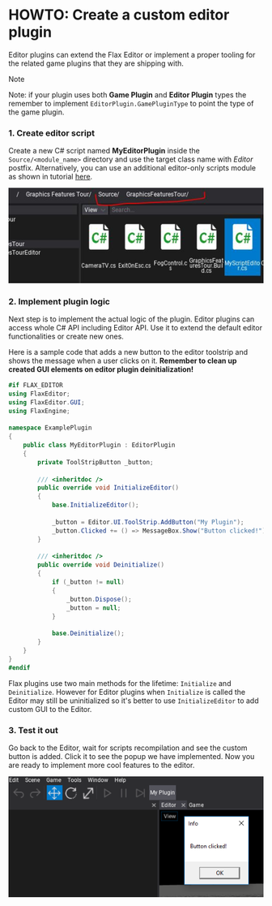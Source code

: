 # HOWTO: Create a custom editor plugin

Editor plugins can extend the Flax Editor or implement a proper tooling for the related game plugins that they are shipping with.

> [!Note]
> Note: if your plugin uses both **Game Plugin** and **Editor Plugin** types the remember to implement `EditorPlugin.GamePluginType` to point the type of the game plugin.

### 1. Create editor script

Create a new C# script named **MyEditorPlugin** inside the `Source/<module_name>` directory and use the target class name with *Editor* postfix. Alternatively, you can use an additional editor-only scripts module as shown in tutorial [here](add-scripts-module.md).

![Tutorial](media/custom-editor-tutorial-2.jpg)

### 2. Implement plugin logic

Next step is to implement the actual logic of the plugin. Editor plugins can access whole C# API including Editor API. Use it to extend the default editor functionalities or create new ones.

Here is a sample code that adds a new button to the editor toolstrip and shows the message when a user clicks on it.
**Remember to clean up created GUI elements on editor plugin deinitialization!**

```cs
#if FLAX_EDITOR
using FlaxEditor;
using FlaxEditor.GUI;
using FlaxEngine;

namespace ExamplePlugin
{
    public class MyEditorPlugin : EditorPlugin
    {
        private ToolStripButton _button;

        /// <inheritdoc />
        public override void InitializeEditor()
        {
            base.InitializeEditor();

            _button = Editor.UI.ToolStrip.AddButton("My Plugin");
            _button.Clicked += () => MessageBox.Show("Button clicked!");
        }

        /// <inheritdoc />
        public override void Deinitialize()
        {
            if (_button != null)
            {
                _button.Dispose();
                _button = null;
            }

            base.Deinitialize();
        }
    }
}
#endif
```



Flax plugins use two main methods for the lifetime: `Initialize` and `Deinitialize`. However for Editor plugins when `Initialize` is called the Editor may still be uninitialized so it's better to use `InitializeEditor` to add custom GUI to the Editor.

### 3. Test it out

Go back to the Editor, wait for scripts recompilation and see the custom button is added. Click it to see the popup we have implemented. Now you are ready to implement more cool features to the editor.

![Use Custom Editor Plugin](media/editor-plugin-step-2.png)
